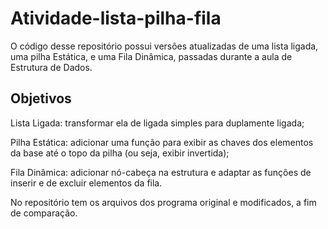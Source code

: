 # Atividade-lista-pilha-fila

O código desse repositório possui versões atualizadas de uma lista ligada, uma pilha Estática, e uma Fila Dinâmica, passadas durante a aula de Estrutura de Dados.

## Objetivos

Lista Ligada: transformar ela de ligada simples para duplamente ligada;

Pilha Estática: adicionar uma função para exibir as chaves dos elementos da base até o topo da pilha (ou seja, exibir invertida);

Fila Dinâmica: adicionar nó-cabeça na estrutura e adaptar as funções de inserir e de excluir elementos da fila.

No repositório tem os arquivos dos programa original e modificados, a fim de comparação.
